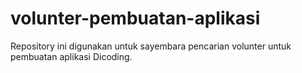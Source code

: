 # volunter-pembuatan-aplikasi
Repository ini digunakan untuk sayembara pencarian volunter untuk pembuatan aplikasi Dicoding.
